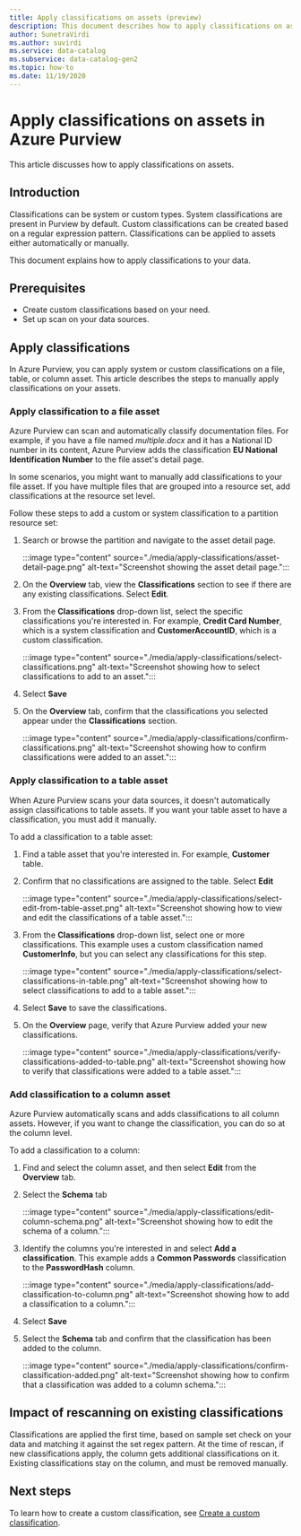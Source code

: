 ```yaml
---
title: Apply classifications on assets (preview)
description: This document describes how to apply classifications on assets.
author: SunetraVirdi
ms.author: suvirdi
ms.service: data-catalog
ms.subservice: data-catalog-gen2
ms.topic: how-to
ms.date: 11/19/2020
---
```

# Apply classifications on assets in Azure Purview

This article discusses how to apply classifications on assets.

## Introduction

Classifications can be system or custom types. System classifications are present in Purview by default. Custom classifications can be created based on a regular expression pattern. Classifications can be applied to assets either automatically or manually.

This document explains how to apply classifications to your data.

## Prerequisites

- Create custom classifications based on your need.
- Set up scan on your data sources.

## Apply classifications
In Azure Purview, you can apply system or custom classifications on a file, table, or column asset. This article describes the steps to manually apply classifications on your assets.

### Apply classification to a file asset
Azure Purview can scan and automatically classify documentation files. For example, if you have a file named *multiple.docx* and it has a National ID number in its content, Azure Purview adds the classification **EU National Identification Number** to the file asset's detail page.

In some scenarios, you might want to manually add classifications to your file asset. If you have multiple files that are grouped into a resource set, add classifications at the resource set level.

Follow these steps to add a custom or system classification to a partition resource set:

1. Search or browse the partition and navigate to the asset detail page.

    :::image type="content" source="./media/apply-classifications/asset-detail-page.png" alt-text="Screenshot showing the asset detail page.":::

1. On the **Overview** tab, view the **Classifications** section to see if there are any existing classifications. Select **Edit**.

1. From the **Classifications** drop-down list, select the specific classifications you're interested in. For example, **Credit Card Number**, which is a system classification and **CustomerAccountID**, which is a custom classification.

    :::image type="content" source="./media/apply-classifications/select-classifications.png" alt-text="Screenshot showing how to select classifications to add to an asset.":::

1. Select **Save**

1. On the **Overview** tab, confirm that the classifications you selected appear under the **Classifications** section.

    :::image type="content" source="./media/apply-classifications/confirm-classifications.png" alt-text="Screenshot showing how to confirm classifications were added to an asset.":::

### Apply classification to a table asset

When Azure Purview scans your data sources, it doesn't automatically assign classifications to table assets. If you want your table asset to have a classification, you must add it manually.

To add a classification to a table asset:

1. Find a table asset that you're interested in. For example, **Customer** table.

1. Confirm that no classifications are assigned to the table. Select **Edit**

    :::image type="content" source="./media/apply-classifications/select-edit-from-table-asset.png" alt-text="Screenshot showing how to view and edit the classifications of a table asset.":::

1. From the **Classifications** drop-down list, select one or more classifications. This example uses a custom classification named **CustomerInfo**, but you can select any classifications for this step.

    :::image type="content" source="./media/apply-classifications/select-classifications-in-table.png" alt-text="Screenshot showing how to select classifications to add to a table asset.":::

1. Select **Save** to save the classifications.

1. On the **Overview** page, verify that Azure Purview added your new classifications.

    :::image type="content" source="./media/apply-classifications/verify-classifications-added-to-table.png" alt-text="Screenshot showing how to verify that classifications were added to a table asset.":::

### Add classification to a column asset

Azure Purview automatically scans and adds classifications to all column assets. However, if you want to change the classification, you can do so at the column level.

To add a classification to a column:

1. Find and select the column asset, and then select **Edit** from the **Overview** tab.

1. Select the **Schema** tab

    :::image type="content" source="./media/apply-classifications/edit-column-schema.png" alt-text="Screenshot showing how to edit the schema of a column.":::

1. Identify the columns you're interested in and select **Add a classification**. This example adds a **Common Passwords** classification to the **PasswordHash** column.

    :::image type="content" source="./media/apply-classifications/add-classification-to-column.png" alt-text="Screenshot showing how to add a classification to a column.":::

1. Select **Save**

1. Select the **Schema** tab and confirm that the classification has been added to the column.

    :::image type="content" source="./media/apply-classifications/confirm-classification-added.png" alt-text="Screenshot showing how to confirm that a classification was added to a column schema.":::

## Impact of rescanning on existing classifications

Classifications are applied the first time, based on sample set check on your data and matching it against the set regex pattern. At the time of rescan, if new classifications apply, the column gets additional classifications on it. Existing classifications stay on the column, and must be removed manually.

## Next steps
To learn how to create a custom classification, see [Create a custom classification](create-a-custom-classification-and-classification-rule.md).